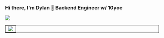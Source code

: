 ### Hi there, I'm Dylan 👋 Backend Engineer w/ 10yoe
<p>
<a
    href="https://www.linkedin.com/in/dylan-m-j-andrade/"
    target="_blank"
>
    <img src="https://img.shields.io/badge/-LinkedIn-blue?style=flat-square&logo=Linkedin&logoColor=white"/>
</a>
</p>
<table border="1">
    <tr>
        <td align="center">
            <img src="https://github-readme-stats-lake-nine.vercel.app/api/top-langs/?username=dylanmartins&theme=dark&layout=compact&langs_count=4" />
        </td>
    </tr>
</table>
